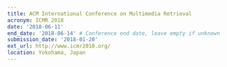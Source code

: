 ```yaml
---
title: ACM International Conference on Multimedia Retrieval
acronym: ICMR 2018
date: '2018-06-11'
end_date: '2018-06-14' # Conference end date, leave empty if unknown
submission_date: '2018-01-20'
ext_url: http://www.icmr2018.org/
location: Yokohama, Japan
---
```

